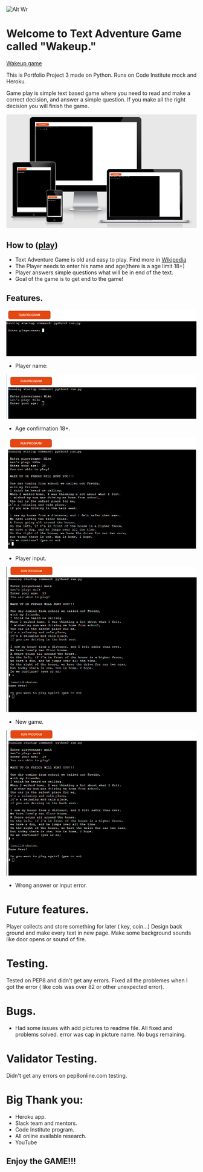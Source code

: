
![Alt Wr](https://encrypted-tbn0.gstatic.com/images?q=tbn:ANd9GcS0aWK_eq1AAh2pWHdZbHjfCzM4itaUZTYp6YA2B5IsLaT2oYmIH0YOHKi3MVnjiBHqq8g&usqp=CAU)

# Welcome to Text Adventure Game called "Wakeup."

[Wakeup game](https://myfirstapptextadventure.herokuapp.com/)

This is Portfolio Project 3 made on Python. Runs on Code Institute mock and Heroku.

Game play is simple text based game where you need to read and make a correct decision, and answer a simple question. 
If you make all the right decision you will finish the game.

![Wakeup](images/Wakeup.PNG)

## How to ([play](https://myfirstapptextadventure.herokuapp.com/))

* Text Adventure Game is old and easy to play. Find more in [Wikipedia](https://en.wikipedia.org/wiki/Text-based_game)
* The Player needs to enter his name and age(there is a age limit 18+)
* Player answers simple questions what will be in end of the text.
* Goal of the game is to get end to the game!

## Features.
![player](images/player.PNG)
* Player name:

![age](images/age.PNG)
* Age confirmation 18+.

![start](images/Playtime.PNG)
* Player input.

![new game](images/Error&Newgame.PNG)
* New game.

![error](images/Error&Newgame.PNG)
* Wrong answer or input error.

# Future features.

Player collects and store something for later ( key, coin...) 
Design back ground and make every text in new page.
Make some background sounds like door opens or sound of fire.

# Testing.

Tested on PEP8 and didn't get any errors.
Fixed all the problemes when I got the error ( like cols was over 82 or other unexpected error).

# Bugs.
* Had some issues with add pictures to readme file.
All fixed and problems solved. error was cap in picture name.
No bugs remaining.

# Validator Testing.

Didn't get any errors on pep8online.com testing.

# Big Thank you:

* Heroku app.
* Slack team and mentors.
* Code Institute program.
* All online available research.
* YouTube

## Enjoy the GAME!!!

